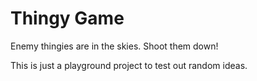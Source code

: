 # Thingy Game
Enemy thingies are in the skies. Shoot them down!

This is just a playground project to test out random ideas.
